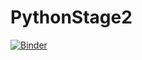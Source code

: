 # PythonStage2
[![Binder](https://mybinder.org/badge_logo.svg)](https://mybinder.org/v2/gh/fredericfoulonlycee/PythonStage2/main?filepath=%2FStagePython.ipynb)

